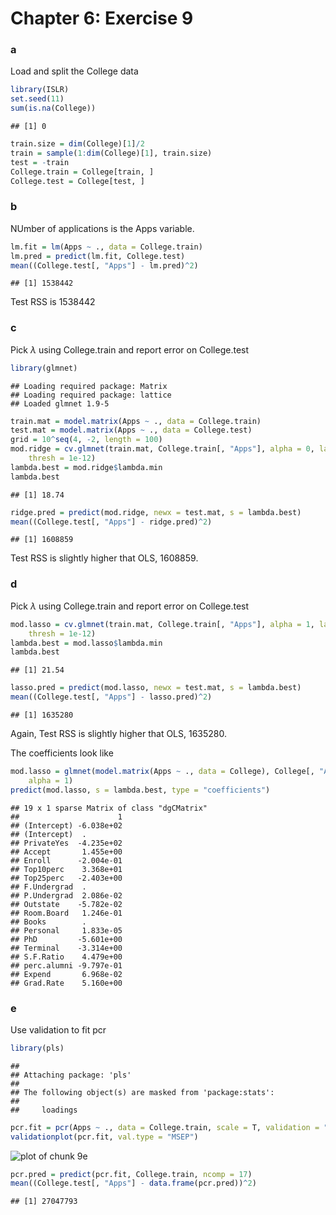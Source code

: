 Chapter 6: Exercise 9
========================================================

### a
Load and split the College data

```r
library(ISLR)
set.seed(11)
sum(is.na(College))
```

```
## [1] 0
```

```r
train.size = dim(College)[1]/2
train = sample(1:dim(College)[1], train.size)
test = -train
College.train = College[train, ]
College.test = College[test, ]
```


### b
NUmber of applications is the Apps variable.

```r
lm.fit = lm(Apps ~ ., data = College.train)
lm.pred = predict(lm.fit, College.test)
mean((College.test[, "Apps"] - lm.pred)^2)
```

```
## [1] 1538442
```

Test RSS is $1538442$

### c
Pick $\lambda$ using College.train and report error on College.test

```r
library(glmnet)
```

```
## Loading required package: Matrix
## Loading required package: lattice
## Loaded glmnet 1.9-5
```

```r
train.mat = model.matrix(Apps ~ ., data = College.train)
test.mat = model.matrix(Apps ~ ., data = College.test)
grid = 10^seq(4, -2, length = 100)
mod.ridge = cv.glmnet(train.mat, College.train[, "Apps"], alpha = 0, lambda = grid, 
    thresh = 1e-12)
lambda.best = mod.ridge$lambda.min
lambda.best
```

```
## [1] 18.74
```

```r
ridge.pred = predict(mod.ridge, newx = test.mat, s = lambda.best)
mean((College.test[, "Apps"] - ridge.pred)^2)
```

```
## [1] 1608859
```

Test RSS is slightly higher that OLS, $1608859$.

### d
Pick $\lambda$ using College.train and report error on College.test

```r
mod.lasso = cv.glmnet(train.mat, College.train[, "Apps"], alpha = 1, lambda = grid, 
    thresh = 1e-12)
lambda.best = mod.lasso$lambda.min
lambda.best
```

```
## [1] 21.54
```

```r
lasso.pred = predict(mod.lasso, newx = test.mat, s = lambda.best)
mean((College.test[, "Apps"] - lasso.pred)^2)
```

```
## [1] 1635280
```

Again, Test RSS is slightly higher that OLS, $1635280$.

The coefficients look like

```r
mod.lasso = glmnet(model.matrix(Apps ~ ., data = College), College[, "Apps"], 
    alpha = 1)
predict(mod.lasso, s = lambda.best, type = "coefficients")
```

```
## 19 x 1 sparse Matrix of class "dgCMatrix"
##                      1
## (Intercept) -6.038e+02
## (Intercept)  .        
## PrivateYes  -4.235e+02
## Accept       1.455e+00
## Enroll      -2.004e-01
## Top10perc    3.368e+01
## Top25perc   -2.403e+00
## F.Undergrad  .        
## P.Undergrad  2.086e-02
## Outstate    -5.782e-02
## Room.Board   1.246e-01
## Books        .        
## Personal     1.833e-05
## PhD         -5.601e+00
## Terminal    -3.314e+00
## S.F.Ratio    4.479e+00
## perc.alumni -9.797e-01
## Expend       6.968e-02
## Grad.Rate    5.160e+00
```


### e
Use validation to fit pcr

```r
library(pls)
```

```
## 
## Attaching package: 'pls'
## 
## The following object(s) are masked from 'package:stats':
## 
##     loadings
```

```r
pcr.fit = pcr(Apps ~ ., data = College.train, scale = T, validation = "CV")
validationplot(pcr.fit, val.type = "MSEP")
```

![plot of chunk 9e](figure/9e.png) 

```r
pcr.pred = predict(pcr.fit, College.train, ncomp = 17)
mean((College.test[, "Apps"] - data.frame(pcr.pred))^2)
```

```
## [1] 27047793
```


